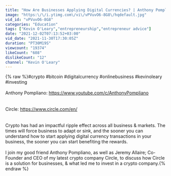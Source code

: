 ```yaml
---
title: "How Are Businesses Applying Digital Currencies? | Anthony Pompliano"
image: "https:\/\/i.ytimg.com\/vi\/vPVuvO6-8G8\/hqdefault.jpg"
vid_id: "vPVuvO6-8G8"
categories: "Education"
tags: ["Kevin O'Leary","entrepreneurship","entrepreneur advice"]
date: "2021-12-02T07:13:52+03:00"
vid_date: "2021-11-30T17:30:05Z"
duration: "PT30M19S"
viewcount: "19374"
likeCount: "608"
dislikeCount: "12"
channel: "Kevin O'Leary"
---
```

{% raw %}#crypto #bitcoin #digitalcurrency #onlinebusiness #kevinoleary #investing<br /><br />Anthony Pompliano: <a rel="nofollow" target="blank" href="https://www.youtube.com/c/AnthonyPompliano">https://www.youtube.com/c/AnthonyPompliano</a><br /><br /><br />Circle: <a rel="nofollow" target="blank" href="https://www.circle.com/en/">https://www.circle.com/en/</a><br /><br /><br />Crypto has had an impactful ripple effect across all business &amp; markets. The times will force business to adapt or sink, and the sooner you can understand how to start applying digital currency transactions in your business, the sooner you can start benefiting the rewards. <br /><br />I join my good friend Anthony Pompliano, as well as Jeremy Allaire; Co- Founder and CEO of my latest crypto company Circle, to discuss how Circle is a solution for businesses, &amp; what led me to invest in a crypto company.{% endraw %}
